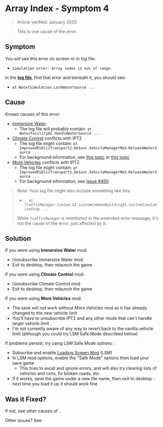 # Array Index - Symptom 4

> Article verified: January 2020

> This is one cause of the [](Simulation-error-Array-index-is-out-of-range.md) error.

## Symptom

You will see this error on screen or in log file:

* `Simulation error: Array index is out of range.`

In the [**log file**](Share-your-Cities-Skylines-log-file.md), find that error and beneath it, you should see:

* `at WaterSimulation.LockWaterSource ...`

## Cause

Known causes of this error:

* [Immersive Water](https://steamcommunity.com/sharedfiles/filedetails/?id=1115699323)
    * The log file will probably contain: `at WaterFacilityAI.HandleWaterSource ...`
* [Climate Control](https://steamcommunity.com/sharedfiles/filedetails/?id=629713122) conflicts with IPT2
    * The log file might contain: `at ImprovedPublicTransport2.Detour.VehicleManagerMod.ReleaseWaterSource ...`
    * For background information,
      see [this topic](https://steamcommunity.com/app/255710/discussions/0/1649919326320915422/)
      or [this topic](https://steamcommunity.com/app/255710/discussions/0/1643166649094694336/).
* [More Vehicles](https://steamcommunity.com/sharedfiles/filedetails/?id=1764208250) conflicts with IPT2
    * The log file might contain: `at ImprovedPublicTransport2.Detour.VehicleManagerMod.ReleaseWaterSource ...`
    * For background information,
      see [Issue #450](https://github.com/krzychu124/Cities-Skylines-Traffic-Manager-President-Edition/issues/450)

> Note: Your log file might also include something like this:
>
> * `  at TrafficManager.Custom.AI.CustomCommonBuildingAI.CustomSimulationStep ...`
>
> While `TrafficManager` is mentioned in the extended error message, it's not the cause of the error, just affected by
> it.

## Solution

If you were using **Immersive Water** mod:

* Unsubscribe Immersive Water mod
* Exit to desktop, then relaunch the game

If you were using **Climate Control** mod:

* Unsubscribe Climate Control mod
* Exit to desktop, then relaunch the game

If you were using **More Vehicles** mod:

* The save will not work without More Vehicles mod as it has already changed to the new vehicle limit
* You'll have to unsubscribe IPT2 and any other mods that can't handle larger vehicle limit
* I'm not currently aware of any way to revert back to the vanilla vehicle limit (although you could try LSM Safe Mode
  described below)

If problems persist, try using LSM Safe Mode options :

* Subscribe and enable [Loading Screen Mod](https://steamcommunity.com/sharedfiles/filedetails/?id=667342976) (LSM)
* In LSM mod options, enable the "Safe Mode" options then load your save game
    * This tries to avoid and ignore errors, and will also try clearing lists of vehicles and cims, fix broken roads,
      etc.
* If it works, save the game under a new file name, then exit to desktop - next time you load it up it should work fine

## Was it Fixed?

If not, see other causes of [](Simulation-error-Array-index-is-out-of-range.md).

Other issues? See: [](Troubleshooting.md)
